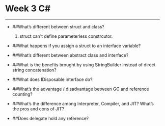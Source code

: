 # Week 3 C#
---
* ##What’s different between struct and class?
  1. struct can't define parameterless constrcutor.

* ##What happens if you assign a struct to an interface variable?
* ##What’s different between abstract class and interface?
* ##What is the benefits brought by using StringBuilder instead of direct string concatenation?
* ##What does IDisposable interface do?
* ##What’s the advantage / disadvantage between GC and reference counting?
* ##What’s the difference among Interpreter, Compiler, and JIT? What’s the pros and cons of JIT?
* ##Does delegate hold any reference?